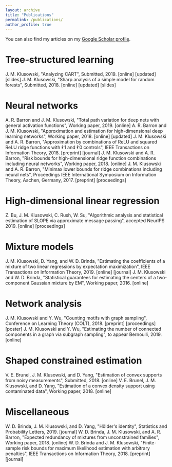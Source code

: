 ```yaml
---
layout: archive
title: "Publications"
permalink: /publications/
author_profile: true
---
```


You can also find my articles on my [Google Scholar profile](https://scholar.google.com/citations?user=4HkhCjsAAAAJ&hl=en).

Tree-structured learning
=

J. M. Klusowski, "Analyzing CART", Submitted, 2019. [online] [updated] [slides]
J. M. Klusowski, "Sharp analysis of a simple model for random forests", Submitted, 2018. [online] [updated] [slides]

Neural networks
=

A. R. Barron and J. M. Klusowski, "Total path variation for deep nets with general activation functions", Working paper, 2019. [online]
A. R. Barron and J. M. Klusowski, "Approximation and estimation for high-dimensional deep learning networks", Working paper, 2018. [online] [updated]
J. M. Klusowski and A. R. Barron, "Approximation by combinations of ReLU and squared ReLU ridge functions with ℓ 1  and ℓ 0  controls", IEEE Transactions on Information Theory, 2018. [preprint] [journal]
J. M. Klusowski and A. R. Barron, "Risk bounds for high-dimensional ridge function combinations including neural networks", Working paper, 2018. [online]
J. M. Klusowski and A. R. Barron, "Minimax lower bounds for ridge combinations including neural nets", Proceedings IEEE International Symposium on Information Theory, Aachen, Germany, 2017. [preprint] [proceedings]

High-dimensional linear regression
=

Z. Bu, J. M. Klusowski, C. Rush, W. Su, "Algorithmic analysis and statistical estimation of SLOPE via approximate message passing", accepted NeurIPS 2019. [online] [proceedings]

Mixture models
= 

J. M. Klusowski, D. Yang, and W. D. Brinda, "Estimating the coefficients of a mixture of two linear regressions by expectation maximization", IEEE Transactions on Information Theory, 2019. [online] [journal]
J. M. Klusowski and W. D. Brinda, "Statistical guarantees for estimating the centers of a two-component Gaussian mixture by EM", Working paper, 2016. [online]

Network analysis
= 

J. M. Klusowski and Y. Wu, "Counting motifs with graph sampling", Conference on Learning Theory (COLT), 2018. [preprint] [proceedings] [poster]
J. M. Klusowski and Y. Wu, "Estimating the number of connected components in a graph via subgraph sampling", to appear Bernoulli, 2019. [online]

Shaped constrained estimation
=

V. E. Brunel, J. M. Klusowski, and D. Yang, "Estimation of convex supports from noisy measurements", Submitted, 2018. [online]
V. E. Brunel, J. M. Klusowski, and D. Yang, "Estimation of a convex density support using contaminated data", Working paper, 2018. [online]

Miscellaneous
=

W. D. Brinda, J. M. Klusowski, and D. Yang, "Hölder's identity", Statistics and Probability Letters, 2019. [journal]
W. D. Brinda, J. M. Klusowski, and A. R. Barron, "Expected redundancy of mixtures from unconstrained families", Working paper, 2018. [online]
W. D. Brinda and J. M. Klusowski, "Finite-sample risk bounds for maximum likelihood estimation with arbitrary penalties", IEEE Transactions on Information Theory, 2018. [preprint] [journal]
